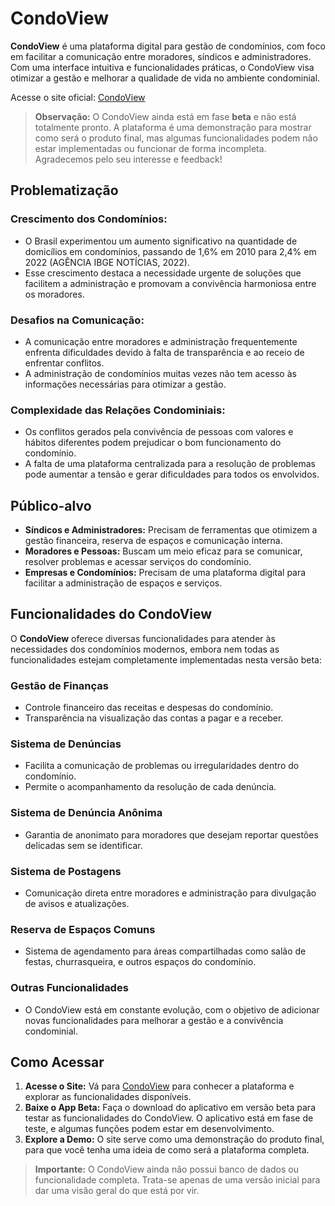 # CondoView

**CondoView** é uma plataforma digital para gestão de condomínios, com foco em facilitar a comunicação entre moradores, síndicos e administradores. Com uma interface intuitiva e funcionalidades práticas, o CondoView visa otimizar a gestão e melhorar a qualidade de vida no ambiente condominial.

Acesse o site oficial: [CondoView](https://tcc-condoview.vercel.app/)

> **Observação:** O CondoView ainda está em fase **beta** e não está totalmente pronto. A plataforma é uma demonstração para mostrar como será o produto final, mas algumas funcionalidades podem não estar implementadas ou funcionar de forma incompleta. Agradecemos pelo seu interesse e feedback!

## Problematização

### **Crescimento dos Condomínios:**
- O Brasil experimentou um aumento significativo na quantidade de domicílios em condomínios, passando de 1,6% em 2010 para 2,4% em 2022 (AGÊNCIA IBGE NOTÍCIAS, 2022).
- Esse crescimento destaca a necessidade urgente de soluções que facilitem a administração e promovam a convivência harmoniosa entre os moradores.

### **Desafios na Comunicação:**
- A comunicação entre moradores e administração frequentemente enfrenta dificuldades devido à falta de transparência e ao receio de enfrentar conflitos.
- A administração de condomínios muitas vezes não tem acesso às informações necessárias para otimizar a gestão.

### **Complexidade das Relações Condominiais:**
- Os conflitos gerados pela convivência de pessoas com valores e hábitos diferentes podem prejudicar o bom funcionamento do condomínio.
- A falta de uma plataforma centralizada para a resolução de problemas pode aumentar a tensão e gerar dificuldades para todos os envolvidos.

## Público-alvo

- **Síndicos e Administradores:** Precisam de ferramentas que otimizem a gestão financeira, reserva de espaços e comunicação interna.
- **Moradores e Pessoas:** Buscam um meio eficaz para se comunicar, resolver problemas e acessar serviços do condomínio.
- **Empresas e Condomínios:** Precisam de uma plataforma digital para facilitar a administração de espaços e serviços.

## Funcionalidades do CondoView

O **CondoView** oferece diversas funcionalidades para atender às necessidades dos condomínios modernos, embora nem todas as funcionalidades estejam completamente implementadas nesta versão beta:

### **Gestão de Finanças**
- Controle financeiro das receitas e despesas do condomínio.
- Transparência na visualização das contas a pagar e a receber.

### **Sistema de Denúncias**
- Facilita a comunicação de problemas ou irregularidades dentro do condomínio.
- Permite o acompanhamento da resolução de cada denúncia.

### **Sistema de Denúncia Anônima**
- Garantia de anonimato para moradores que desejam reportar questões delicadas sem se identificar.

### **Sistema de Postagens**
- Comunicação direta entre moradores e administração para divulgação de avisos e atualizações.

### **Reserva de Espaços Comuns**
- Sistema de agendamento para áreas compartilhadas como salão de festas, churrasqueira, e outros espaços do condomínio.

### **Outras Funcionalidades**
- O CondoView está em constante evolução, com o objetivo de adicionar novas funcionalidades para melhorar a gestão e a convivência condominial.

## Como Acessar

1. **Acesse o Site:** Vá para [CondoView](https://tcc-condoview.vercel.app/) para conhecer a plataforma e explorar as funcionalidades disponíveis.
2. **Baixe o App Beta:** Faça o download do aplicativo em versão beta para testar as funcionalidades do CondoView. O aplicativo está em fase de teste, e algumas funções podem estar em desenvolvimento.
3. **Explore a Demo:** O site serve como uma demonstração do produto final, para que você tenha uma ideia de como será a plataforma completa. 

> **Importante:** O CondoView ainda não possui banco de dados ou funcionalidade completa. Trata-se apenas de uma versão inicial para dar uma visão geral do que está por vir.




